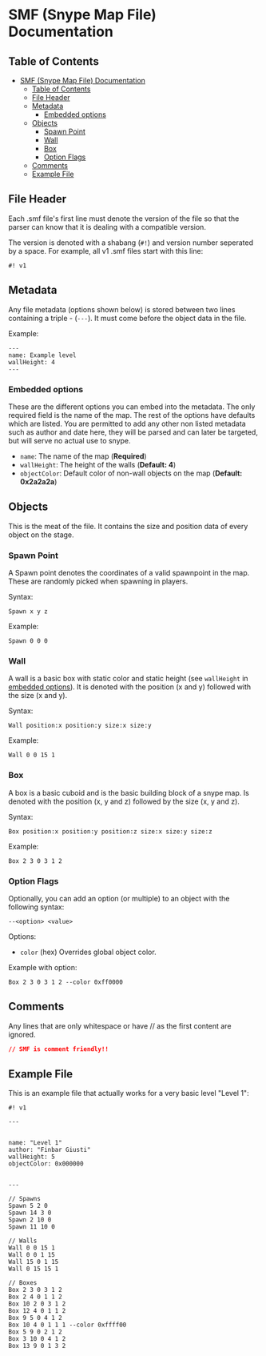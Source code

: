 # SMF (Snype Map File) Documentation

## Table of Contents

- [SMF (Snype Map File) Documentation](#smf-snype-map-file-documentation)
	- [Table of Contents](#table-of-contents)
	- [File Header](#file-header)
	- [Metadata](#metadata)
		- [Embedded options](#embedded-options)
	- [Objects](#objects)
		- [Spawn Point](#spawn-point)
		- [Wall](#wall)
		- [Box](#box)
		- [Option Flags](#option-flags)
	- [Comments](#comments)
	- [Example File](#example-file)

## File Header

Each .smf file's first line must denote the version of the file so that the parser can know that it is dealing with a compatible version.

The version is denoted with a shabang (`#!`) and version number seperated by a space. For example, all v1 .smf files start with this line:

```
#! v1
```

## Metadata

Any file metadata (options shown below) is stored between two lines containing a triple - (`---`). It must come before the object data in the file.

Example:

```
---
name: Example level
wallHeight: 4
---
```

### Embedded options

These are the different options you can embed into the metadata. The only required field is the name of the map. The rest of the options have defaults which are listed. You are permitted to add any other non listed metadata such as author and date here, they will be parsed and can later be targeted, but will serve no actual use to snype.

- `name`: The name of the map (**Required**)
- `wallHeight`: The height of the walls (**Default: 4**)
- `objectColor`: Default color of non-wall objects on the map (**Default: 0x2a2a2a**)

## Objects

This is the meat of the file. It contains the size and position data of every object on the stage.

### Spawn Point

A Spawn point denotes the coordinates of a valid spawnpoint in the map. These are randomly picked when spawning in players.

Syntax:

```
Spawn x y z
```

Example:

```
Spawn 0 0 0
```

### Wall

A wall is a basic box with static color and static height (see `wallHeight` in [embedded options](#embedded-options)). It is denoted with the position (x and y) followed with the size (x and y).

Syntax:

```
Wall position:x position:y size:x size:y
```

Example:

```
Wall 0 0 15 1
```

### Box

A box is a basic cuboid and is the basic building block of a snype map. Is denoted with the position (x, y and z) followed by the size (x, y and z).

Syntax:

```
Box position:x position:y position:z size:x size:y size:z
```

Example:

```
Box 2 3 0 3 1 2
```

### Option Flags

Optionally, you can add an option (or multiple) to an object with the following syntax:

```
--<option> <value>
```

Options:

- `color` (hex) Overrides global object color.

Example with option:

```
Box 2 3 0 3 1 2 --color 0xff0000
```

## Comments

Any lines that are only whitespace or have // as the first content are ignored.

```css
// SMF is comment friendly!!
```

## Example File

This is an example file that actually works for a very basic level "Level 1":

```
#! v1

---


name: "Level 1"
author: "Finbar Giusti"
wallHeight: 5
objectColor: 0x000000


---

// Spawns
Spawn 5 2 0
Spawn 14 3 0
Spawn 2 10 0
Spawn 11 10 0

// Walls
Wall 0 0 15 1
Wall 0 0 1 15
Wall 15 0 1 15
Wall 0 15 15 1

// Boxes
Box 2 3 0 3 1 2
Box 2 4 0 1 1 2
Box 10 2 0 3 1 2
Box 12 4 0 1 1 2
Box 9 5 0 4 1 2
Box 10 4 0 1 1 1 --color 0xffff00
Box 5 9 0 2 1 2
Box 3 10 0 4 1 2
Box 13 9 0 1 3 2
```
